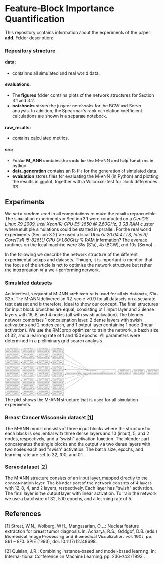# Feature-Block Importance Quantification
This repository contains information about the experiments of the paper **add**. 
Folder description:

### Repository structure
#### data:
- containns all simulated and real world data.

#### evaluations:
- The **figures** folder contains plots of the network structures for Section 3.1 and 3.2.
- **notebooks** stores the jupyter notebooks for the BCW and Servo analysis. In addition, the Spearman's rank correlation coefficient calculations are shown in a separate notebook.

#### raw_results:
- contains calculated metrics.

#### src:
- Folder **M_ANN** contains the code for the M-ANN and help functions in python.
- **data_generation** contains an R-file for the generation of simulated data.
- **evaluation** stores files for evaluating the M-ANN (in Python) and plotting the results in ggplot, together with a Wilcoxon-test for block differences (R).


## Experiments
We set a random seed in all computations to make the results reproducible.
The simulation experiments in Section 3.1 were conducted on a *CentOS Linux 7.9.2009, Intel Xeon(R) CPU E5-2650 @ 2.60GHz, 3 GB RAM* cluster where multiple simulations could be started in parallel. For the real world experiments (Section 3.2) we used a local *Ubuntu 20.04.4 LTS, Intel(R) Core(TM) i5-8265U CPU @ 1.60GHz* % RAM information? The average runtimes on the local machine were 35s (S1a), 4s (BCW), and 10s (Servo). 

In the following we describe the network structure of the different experimental setups and datasets. Though, it is important to mention that the focus of the article is not to optimize the network structure but rather the interpreation of a well-performing network.

### Simulated datasets
An identical, sequential M-ANN architecture is used for all six datasets, S1a-S2b. The M-ANN delivered an R2-score >0.9 for all datasets on a separate test dataset and is therefore, ideal to show our concept. The final structures for input block branches are equal, consisting of 1 input layer and 3 dense layers with 16, 8, and 4 nodes (all with swish activation). The blender network comprises 1 concatenation layer, 2 dense layers with swish activations and 2 nodes each, and 1 output layer containing 1 node (linear activation). We use the RMSprop optimizer to train the network, a batch size of 32, and a learning rate of 1 and 150 epochs. All parameters were determined in a preliminary grid search analysis.

<img src="https://github.com/annajenul/Block_Importance_Quantification/blob/master/evaluations/figures/Simulation_M_ANN.png" width="1400"/> The plot shows the M-ANN structure that is used for all simulation experiments. </img>

### Breast Cancer Wisconsin dataset [[1]](#1)
The M-ANN model consists of three input blocks where the structure for each block is sequential with three dense layers and 10 (input), 5, and 2 nodes, respectively, and a "swish" activation function. The blender part concatenates the single blocks and the output via two dense layers with two nodes each and "swish" activation. The batch size, epochs, and learning rate are set to 32, 100, and 0.1.

### Servo dataset [[2]](#2)
The M-ANN structure consists of an input layer, mapped directly to the concatenation layer. The blender part of the network consists of 4 layers with 12, 8, 4, and 2 layers, respectively. Each layer has "swish" activation. The final layer is the output layer with linear activation. To train the network we use a batchsize of 32, 500 epochs, and a learning rate of 5.


## References
<a id="1">[1]</a> 
Street, W.N., Wolberg, W.H., Mangasarian, O.L.: Nuclear feature extraction for
breast tumor diagnosis. In: Acharya, R.S., Goldgof, D.B. (eds.) Biomedical Image
Processing and Biomedical Visualization. vol. 1905, pp. 861 – 870. SPIE (1993),
doi: 10.1117/12.148698.

<a id="2">[2]</a> 
Quinlan, J.R.: Combining instance-based and model-based learning. In: Interna-
tional Conference on Machine Learning. pp. 236–243 (1993).
